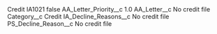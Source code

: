 <?xml version="1.0" encoding="UTF-8"?>
<CustomMetadata xmlns="http://soap.sforce.com/2006/04/metadata" xmlns:xsi="http://www.w3.org/2001/XMLSchema-instance" xmlns:xsd="http://www.w3.org/2001/XMLSchema">
    <description>Credit</description>
    <label>IA1021</label>
    <protected>false</protected>
    <values>
        <field>AA_Letter_Priority__c</field>
        <value xsi:type="xsd:double">1.0</value>
    </values>
    <values>
        <field>AA_Letter__c</field>
        <value xsi:type="xsd:string">No credit file</value>
    </values>
    <values>
        <field>Category__c</field>
        <value xsi:type="xsd:string">Credit</value>
    </values>
    <values>
        <field>IA_Decline_Reasons__c</field>
        <value xsi:type="xsd:string">No credit file</value>
    </values>
    <values>
        <field>PS_Decline_Reason__c</field>
        <value xsi:type="xsd:string">No credit file</value>
    </values>
</CustomMetadata>
